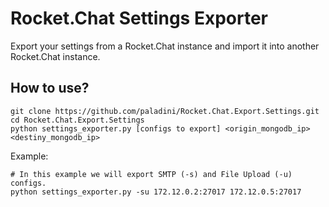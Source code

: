 # Rocket.Chat Settings Exporter

Export your settings from a Rocket.Chat instance and import it into another Rocket.Chat instance.

## How to use?

```
git clone https://github.com/paladini/Rocket.Chat.Export.Settings.git
cd Rocket.Chat.Export.Settings
python settings_exporter.py [configs to export] <origin_mongodb_ip> <destiny_mongodb_ip>
```

Example:
```
# In this example we will export SMTP (-s) and File Upload (-u) configs.
python settings_exporter.py -su 172.12.0.2:27017 172.12.0.5:27017
```